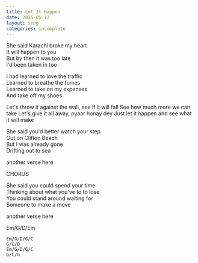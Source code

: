 ```yaml
---
title: Let It Happen
date: 2015-05-12
layout: song
categories: incomplete
---
```

She said Karachi broke my heart  
It will happen to you  
But by then it was too late  
I'd been taken in too

I had learned to love the traffic  
Learned to breathe the fumes  
Learned to take on my expenses  
And take off my shoes

<div class="chorus">
	Let's throw it against the wall, see if it will fall  
	See how much more we can take  
	Let's give it all away, pyaar honay dey  
	Just let it happen and see what it will make
</div>

She said you'd better watch your step  
Out on Clifton Beach  
But I was already gone  
Drifting out to sea

another verse here  

<div class="chorus">
	CHORUS
</div>

She said you could spend your time  
Thinking about what you've to to lose  
You could stand around waiting for  
Someone to make a move

another verse here  

<div class="chords">
	Em/G/D/Em  

	Em/G/D/G/C  
	G/C/D  
	Em/G/D/G/C  
	G/C/G
</div>

